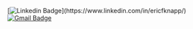 [![Linkedin Badge](https://img.shields.io/badge/-Eric%20Knapp-986DFF?style=flat-square&logo=Linkedin&logoColor=white&link=https://www.linkedin.com/in/ericfknapp/(https://www.linkedin.com/in/ericfknapp/))](https://www.linkedin.com/in/ericfknapp/) 
[![Gmail Badge](https://img.shields.io/badge/-eric.knapp011@gmail.com-986DFF?style=flat-square&logo=Gmail&logoColor=white&link=mailto:eric.knapp011@gmail.com)](mailto:eric.knapp011@gmail.com)


<!--
[![Top Langs](https://github-readme-stats.vercel.app/api/top-langs/?username=Eric-Knapp&layout=compact&theme=dracula&langs_count=15)]
(https://github.com/Eric-Knapp/github-readme-stats) ![Eric's GitHub stats](https://github-readme-stats.vercel.app/api?username=Eric-Knapp&show_icons=true&theme=dracula&layout=compact&hide=issues)
-->

<!--
<img  src="https://github-readme-stats.vercel.app/api?username=Eric-Knapp&show_icons=true&theme=buefy&hide_border=true"/>
-->

<!--
<img  src="https://github-readme-stats.vercel.app/api/top-langs/?username=Eric-Knapp&layout=compact&langs_count=20&theme=buefy&hide_border=true"/> 
-->

<!--
align="left" width="47%" height="30%" 
align="left" width="47%" height="30%" 
-->

<!-- 
![Java](https://img.shields.io/badge/java-%23ED8B00.svg?style=for-the-badge&logo=java&logoColor=white)
![JavaScript](https://img.shields.io/badge/javascript-%23323330.svg?style=for-the-badge&logo=javascript&logoColor=%23F7DF1E)
![Python](https://img.shields.io/badge/python-3670A0?style=for-the-badge&logo=python&logoColor=ffdd54)
![NodeJS](https://img.shields.io/badge/node.js-6DA55F?style=for-the-badge&logo=node.js&logoColor=white)
![AWS](https://img.shields.io/badge/AWS-%23FF9900.svg?style=for-the-badge&logo=amazon-aws&logoColor=white)
![Linux](https://img.shields.io/badge/Linux-FCC624?style=for-the-badge&logo=linux&logoColor=black)
![MongoDB](https://img.shields.io/badge/MongoDB-%234ea94b.svg?style=for-the-badge&logo=mongodb&logoColor=white) 
-->
